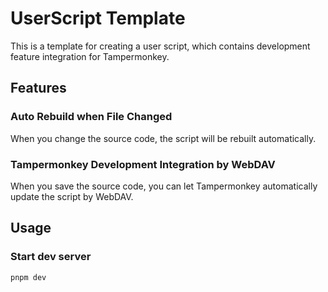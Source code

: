 # UserScript Template

This is a template for creating a user script, which contains development
feature integration for Tampermonkey.

## Features

### Auto Rebuild when File Changed

When you change the source code, the script will be rebuilt automatically.

### Tampermonkey Development Integration by WebDAV

When you save the source code, you can let Tampermonkey automatically update
the script by WebDAV.

## Usage

### Start dev server

```bash
pnpm dev
```
